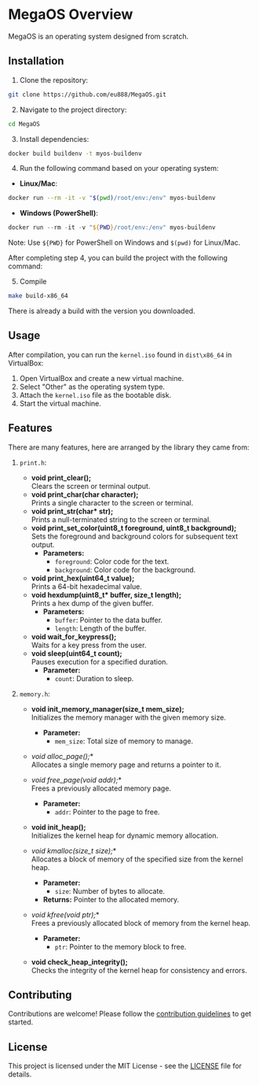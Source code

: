 # MegaOS Overview

MegaOS is an operating system designed from scratch.

## Installation

1. Clone the repository:
```bash
git clone https://github.com/eu888/MegaOS.git
```

2. Navigate to the project directory:
```bash
cd MegaOS
```

3. Install dependencies:
```bash
docker build buildenv -t myos-buildenv
```

4. Run the following command based on your operating system:

- **Linux/Mac**:
```bash
docker run --rm -it -v "$(pwd)/root/env:/env" myos-buildenv
```

- **Windows (PowerShell)**:
```powershell
docker run --rm -it -v "${PWD}/root/env:/env" myos-buildenv
```

Note: Use `${PWD}` for PowerShell on Windows and `$(pwd)` for Linux/Mac.

After completing step 4, you can build the project with the following command:

5. Compile  
```bash
make build-x86_64
```

There is already a build with the version you downloaded.

## Usage

After compilation, you can run the `kernel.iso` found in `dist\x86_64` in VirtualBox:
1. Open VirtualBox and create a new virtual machine.
2. Select "Other" as the operating system type.
3. Attach the `kernel.iso` file as the bootable disk.
4. Start the virtual machine.

## Features

There are many features, here are arranged by the library they came from:

1. `print.h`:
    - **void print_clear();**  
        Clears the screen or terminal output.
    - **void print_char(char character);**  
        Prints a single character to the screen or terminal.
    - **void print_str(char\* str);**  
        Prints a null-terminated string to the screen or terminal.
    - **void print_set_color(uint8_t foreground, uint8_t background);**  
        Sets the foreground and background colors for subsequent text output.
        - **Parameters:**
            - `foreground`: Color code for the text.
            - `background`: Color code for the background.
    - **void print_hex(uint64_t value);**  
        Prints a 64-bit hexadecimal value.
    - **void hexdump(uint8_t\* buffer, size_t length);**  
        Prints a hex dump of the given buffer.
        - **Parameters:**
            - `buffer`: Pointer to the data buffer.
            - `length`: Length of the buffer.
    - **void wait_for_keypress();**  
        Waits for a key press from the user.
    - **void sleep(uint64_t count);**  
        Pauses execution for a specified duration.
        - **Parameter:**
            - `count`: Duration to sleep.
    
2. `memory.h`:
    - **void init_memory_manager(size_t mem_size);**  
        Initializes the memory manager with the given memory size.
        - **Parameter:**
            - `mem_size`: Total size of memory to manage.

    - **void* alloc_page();**  
        Allocates a single memory page and returns a pointer to it.

    - **void free_page(void* addr);**  
        Frees a previously allocated memory page.
        - **Parameter:**
            - `addr`: Pointer to the page to free.

    - **void init_heap();**  
        Initializes the kernel heap for dynamic memory allocation.

    - **void* kmalloc(size_t size);**  
        Allocates a block of memory of the specified size from the kernel heap.
        - **Parameter:**
            - `size`: Number of bytes to allocate.
        - **Returns:** Pointer to the allocated memory.

    - **void kfree(void* ptr);**  
        Frees a previously allocated block of memory from the kernel heap.
        - **Parameter:**
            - `ptr`: Pointer to the memory block to free.

    - **void check_heap_integrity();**  
        Checks the integrity of the kernel heap for consistency and errors.

## Contributing

Contributions are welcome! Please follow the [contribution guidelines](CONTRIBUTING.md) to get started.

## License

This project is licensed under the MIT License - see the [LICENSE](LICENSE) file for details.
